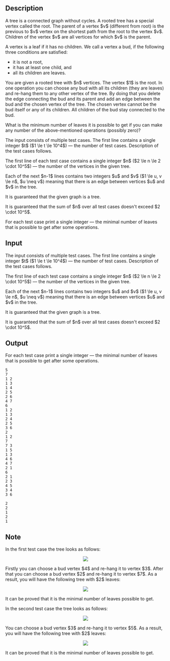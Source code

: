 ## Description

<div><p>A tree is a connected graph without cycles. A rooted tree has a special vertex called the root. The parent of a vertex $v$ (different from root) is the previous to $v$ vertex on the shortest path from the root to the vertex $v$. Children of the vertex $v$ are all vertices for which $v$ is the parent.</p><p>A vertex is a leaf if it has no children. We call a vertex a <span class="tex-font-style-bf">bud</span>, if the following three conditions are satisfied: </p><ul> <li> it is not a root, </li><li> it has at least one child, and </li><li> all its children are leaves. </li></ul><p>You are given a rooted tree with $n$ vertices. The vertex $1$ is the root. In one operation you can choose any bud with all its children (they are leaves) and re-hang them to any other vertex of the tree. By doing that you delete the edge connecting the bud and its parent and add an edge between the bud and the chosen vertex of the tree. The chosen vertex cannot be the bud itself or any of its children. All children of the bud stay connected to the bud.</p><p>What is the minimum number of leaves it is possible to get if you can make any number of the above-mentioned operations (possibly zero)?</p></div><div class="input-specification"><p>The input consists of multiple test cases. The first line contains a single integer $t$ ($1 \le t \le 10^4$)&nbsp;— the number of test cases. Description of the test cases follows.</p><p>The first line of each test case contains a single integer $n$ ($2 \le n \le 2 \cdot 10^5$)&nbsp;— the number of the vertices in the given tree.</p><p>Each of the next $n-1$ lines contains two integers $u$ and $v$ ($1 \le u, v \le n$, $u \neq v$) meaning that there is an edge between vertices $u$ and $v$ in the tree.</p><p>It is guaranteed that the given graph is a tree.</p><p>It is guaranteed that the sum of $n$ over all test cases doesn't exceed $2 \cdot 10^5$.</p></div><div class="output-specification"><p>For each test case print a single integer&nbsp;— the minimal number of leaves that is possible to get after some operations.</p></div>

## Input

<p>The input consists of multiple test cases. The first line contains a single integer $t$ ($1 \le t \le 10^4$)&nbsp;— the number of test cases. Description of the test cases follows.</p><p>The first line of each test case contains a single integer $n$ ($2 \le n \le 2 \cdot 10^5$)&nbsp;— the number of the vertices in the given tree.</p><p>Each of the next $n-1$ lines contains two integers $u$ and $v$ ($1 \le u, v \le n$, $u \neq v$) meaning that there is an edge between vertices $u$ and $v$ in the tree.</p><p>It is guaranteed that the given graph is a tree.</p><p>It is guaranteed that the sum of $n$ over all test cases doesn't exceed $2 \cdot 10^5$.</p>

## Output

<p>For each test case print a single integer&nbsp;— the minimal number of leaves that is possible to get after some operations.</p>





```input1
5
7
1 2
1 3
1 4
2 5
2 6
4 7
6
1 2
1 3
2 4
2 5
3 6
2
1 2
7
7 3
1 5
1 3
4 6
4 7
2 1
6
2 1
2 3
4 5
3 4
3 6
```




```output1
2
2
1
2
1
```



## Note

<p>In the first test case the tree looks as follows:</p><center> <img class="tex-graphics" src="file://b0RH3qDq.png" style="max-width: 100.0%;max-height: 100.0%;"> </center><p>Firstly you can choose a bud vertex $4$ and re-hang it to vertex $3$. After that you can choose a bud vertex $2$ and re-hang it to vertex $7$. As a result, you will have the following tree with $2$ leaves:</p><center> <img class="tex-graphics" src="file://BCApvMSM.png" style="max-width: 100.0%;max-height: 100.0%;"> </center><p>It can be proved that it is the minimal number of leaves possible to get.</p><p>In the second test case the tree looks as follows:</p><center> <img class="tex-graphics" src="file://MktM86LL.png" style="max-width: 100.0%;max-height: 100.0%;"> </center><p>You can choose a bud vertex $3$ and re-hang it to vertex $5$. As a result, you will have the following tree with $2$ leaves:</p><center> <img class="tex-graphics" src="file://Xp7nb6x3.png" style="max-width: 100.0%;max-height: 100.0%;"> </center><p>It can be proved that it is the minimal number of leaves possible to get.</p>
